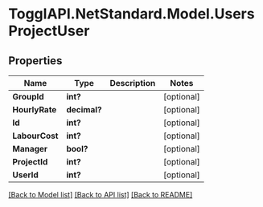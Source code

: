 # TogglAPI.NetStandard.Model.UsersProjectUser
## Properties

Name | Type | Description | Notes
------------ | ------------- | ------------- | -------------
**GroupId** | **int?** |  | [optional] 
**HourlyRate** | **decimal?** |  | [optional] 
**Id** | **int?** |  | [optional] 
**LabourCost** | **int?** |  | [optional] 
**Manager** | **bool?** |  | [optional] 
**ProjectId** | **int?** |  | [optional] 
**UserId** | **int?** |  | [optional] 

[[Back to Model list]](../README.md#documentation-for-models) [[Back to API list]](../README.md#documentation-for-api-endpoints) [[Back to README]](../README.md)

